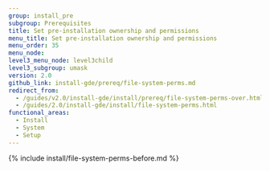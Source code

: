 ```yaml
---
group: install_pre
subgroup: Prerequisites
title: Set pre-installation ownership and permissions
menu_title: Set pre-installation ownership and permissions
menu_order: 35
menu_node:
level3_menu_node: level3child
level3_subgroup: umask
version: 2.0
github_link: install-gde/prereq/file-system-perms.md
redirect_from:
  - /guides/v2.0/install-gde/install/prereq/file-system-perms-over.html
  - /guides/2.0/install-gde/install/file-system-perms.html
functional_areas:
  - Install
  - System
  - Setup
---
```


{% include install/file-system-perms-before.md %}

